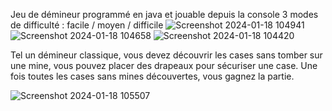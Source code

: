 Jeu de démineur programmé en java et jouable depuis la console
3 modes de difficulté : facile / moyen / difficile
![Screenshot 2024-01-18 104941](https://github.com/NicolasGiry/Demineur/assets/114723956/ae9baae7-0ac0-4fb2-84ef-dbfa6099d144) 
![Screenshot 2024-01-18 104658](https://github.com/NicolasGiry/Demineur/assets/114723956/55bf48b8-1b35-4a10-86a1-bd3eafdf592c) 
![Screenshot 2024-01-18 104420](https://github.com/NicolasGiry/Demineur/assets/114723956/6a7b1e64-42b1-40fd-8f12-9ea9e9870a2d)

Tel un démineur classique, vous devez découvrir les cases sans tomber sur une mine, vous pouvez placer des drapeaux pour sécuriser une case. 
Une fois toutes les cases sans mines découvertes, vous gagnez la partie.

![Screenshot 2024-01-18 105507](https://github.com/NicolasGiry/Demineur/assets/114723956/9c597b7a-31a7-4271-9660-01f48c00640b)
